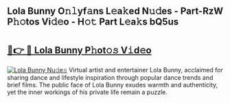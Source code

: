 ## Lola Bunny O𝚗𝚕yf𝚊ns L𝚎a𝚔ed N𝚞𝚍es - Part-RzW P𝚑𝚘tos Vi𝚍𝚎o - H𝚘𝚝 Part L𝚎a𝚔s bQ5us

# <h2><a href="http://kfa9nm.oniu.top/?m=Lola+Bunny">🔗👉 🔴 Lola Bunny P𝚑ot𝚘𝚜 V𝚒d𝚎o</a></h2>

[![Lola Bunny Nu𝚍e𝚜](https://i.imgur.com/0qMVB7G.gif)](http://kfa9nm.oniu.top/?m=Lola+Bunny)
Virtual artist and entertainer Lola Bunny, acclaimed for sharing dance and lifestyle inspiration through popular dance trends and brief films. The public face of Lola Bunny exudes warmth and authenticity, yet the inner workings of his private life remain a puzzle.  
